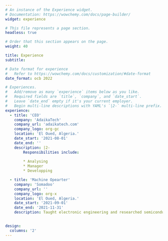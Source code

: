 ```yaml
---
# An instance of the Experience widget.
# Documentation: https://wowchemy.com/docs/page-builder/
widget: experience

# This file represents a page section.
headless: true

# Order that this section appears on the page.
weight: 40

title: Experience
subtitle:

# Date format for experience
#   Refer to https://wowchemy.com/docs/customization/#date-format
date_format: ocb 2022

# Experiences.
#   Add/remove as many `experience` items below as you like.
#   Required fields are `title`, `company`, and `date_start`.
#   Leave `date_end` empty if it's your current employer.
#   Begin multi-line descriptions with YAML's `|2-` multi-line prefix.
experience:
  - title: 'CEO'
    company: 'AdaikaTech'
    company_url: 'adaikatech.com'
    company_logo: org-gc
    location: 'El Oued, Algeria.'
    date_start: '2021-08-01'
    date_end: ''
    description: |2-
        Responsibilities include:
        
        * Analysing
        * Manager
        * Developping

  - title: 'Machine Opearter'
    company: 'Somadoo'
    company_url: ''
    company_logo: org-x
    location: 'El Oued, Algeria.'
    date_start: '2021-09-01'
    date_end: '2021-11-31'
    description: Taught electronic engineering and researched semiconductor physics.
  

design:
  columns: '2'
---
```

